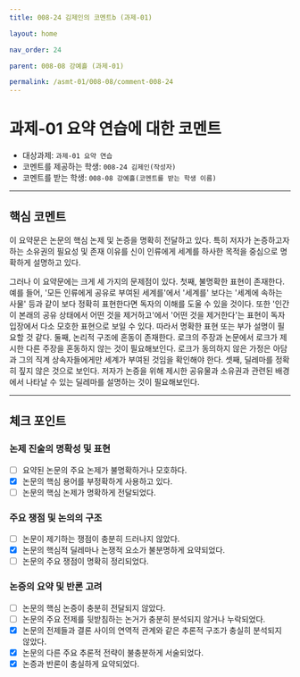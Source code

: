 ```yaml
---
title: 008-24 김제인의 코멘트b (과제-01)

layout: home

nav_order: 24

parent: 008-08 강예흘 (과제-01)

permalink: /asmt-01/008-08/comment-008-24
---
```


# 과제-01 요약 연습에 대한 코멘트

- 대상과제: `과제-01 요약 연습`
- 코멘트를 제공하는 학생: `008-24 김제인(작성자)`
- 코멘트를 받는 학생: `008-08 강예흘(코멘트를 받는 학생 이름)`

---

## 핵심 코멘트

이 요약문은 논문의 핵심 논제 및 논증을 명확히 전달하고 있다. 특히 저자가 논증하고자 하는 소유권의 필요성 및 존재 이유를 신이 인류에게 세계를 하사한 목적을 중심으로 명확하게 설명하고 있다.

그러나 이 요약문에는 크게 세 가지의 문제점이 있다. 첫째, 불명확한 표현이 존재한다. 예를 들어, '모든 인류에게 공유로 부여된 세계를'에서 '세계를' 보다는 '세계에 속하는 사물' 등과 같이 보다 정확히 표현한다면 독자의 이해를 도울 수 있을 것이다. 또한 '인간이 본래의 공유 상태에서 어떤 것을 제거하고'에서 '어떤 것을 제거한다'는 표현이 독자 입장에서 다소 모호한 표현으로 보일 수 있다. 따라서 명확한 표현 또는 부가 설명이 필요할 것 같다. 둘째, 논리적 구조에 혼동이 존재한다. 로크의 주장과 논문에서 로크가 제시한 다른 주장을 혼동하지 않는 것이 필요해보인다. 로크가 동의하지 않은 가정은 아담과 그의 직계 상속자들에게만 세계가 부여된 것임을 확인해야 한다. 셋째, 딜레마를 정확히 짚지 않은 것으로 보인다. 저자가 논증을 위해 제시한 공유물과 소유권과 관련된 배경에서 나타날 수 있는 딜레마를 설명하는 것이 필요해보인다.


---

## 체크 포인트

### 논제 진술의 명확성 및 표현

- [ ] 요약된 논문의 주요 논제가 불명확하거나 모호하다.
- [x] 논문의 핵심 용어를 부정확하게 사용하고 있다.
- [ ] 논문의 핵심 논제가 명확하게 전달되었다.

### 주요 쟁점 및 논의의 구조

- [ ] 논문이 제기하는 쟁점이 충분히 드러나지 않았다.
- [x] 논문의 핵심적 딜레마나 논쟁적 요소가 불분명하게 요약되었다.
- [ ] 논문의 주요 쟁점이 명확히 정리되었다.

### 논증의 요약 및 반론 고려

- [ ] 논문의 핵심 논증이 충분히 전달되지 않았다.
- [ ] 논문의 주요 전제를 뒷받침하는 논거가 충분히 분석되지 않거나 누락되었다.
- [x] 논문의 전제들과 결론 사이의 연역적 관계와 같은 추론적 구조가 충실히 분석되지 않았다.
- [x] 논문의 다른 주요 추론적 전략이 불충분하게 서술되었다.
- [x] 논증과 반론이 충실하게 요약되었다.

